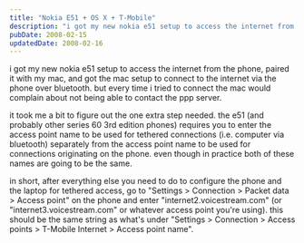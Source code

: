 ```yaml
---
title: "Nokia E51 + OS X + T-Mobile"
description: "i got my new nokia e51 setup to access the internet from the phone, paired it with my mac, and got the mac setup to connect to the internet via the ph..."
pubDate: 2008-02-15
updatedDate: 2008-02-16
---
```


i got my new nokia e51 setup to access the internet from the phone, paired it with my mac, and got the mac setup to connect to the internet via the phone over bluetooth. but every time i tried to connect the mac would complain about not being able to contact the ppp server.

it took me a bit to figure out the one extra step needed. the e51 (and probably other series 60 3rd edition phones) requires you to enter the access point name to be used for tethered connections (i.e. computer via bluetooth) separately from the access point name to be used for connections originating on the phone. even though in practice both of these names are going to be the same.

in short, after everything else you need to do to configure the phone and the laptop for tethered access, go to "Settings > Connection > Packet data > Access point" on the phone and enter "internet2.voicestream.com" (or "internet3.voicestream.com" or whatever access point you're using). this should be the same string as what's under "Settings > Connection > Access points > T-Mobile Internet > Access point name".